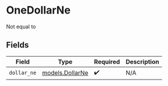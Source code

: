 # OneDollarNe

Not equal to


## Fields

| Field                                    | Type                                     | Required                                 | Description                              |
| ---------------------------------------- | ---------------------------------------- | ---------------------------------------- | ---------------------------------------- |
| `dollar_ne`                              | [models.DollarNe](../models/dollarne.md) | :heavy_check_mark:                       | N/A                                      |